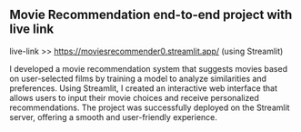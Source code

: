 ## Movie Recommendation end-to-end project with live link

live-link >> https://moviesrecommender0.streamlit.app/ (using Streamlit)


I developed a movie recommendation system that suggests movies based on user-selected films by training a model to analyze similarities and preferences.
Using Streamlit, I created an interactive web interface that allows users to input their movie choices and receive personalized recommendations. The project was successfully deployed on the Streamlit server, offering a smooth and user-friendly experience.
